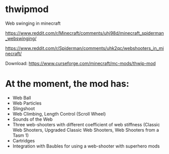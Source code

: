 # thwipmod
Web swinging in minecraft

https://www.reddit.com/r/Minecraft/comments/uhj98d/minecraft_spiderman_webswinging/

https://www.reddit.com/r/Spiderman/comments/uhk2qc/webshooters_in_minecraft/

Download: https://www.curseforge.com/minecraft/mc-mods/thwip-mod

# At the moment, the mod has:
- Web Ball
- Web Particles
- Slingshoot
- Web Climbing, Length Control (Scroll Wheel)
- Sounds of the Web
- Three web-shooters with different coefficient of web stiffness (Classic Web Shooters, Upgraded Classic Web Shooters, Web Shooters from a Tasm 1)
- Cartridges
- Integration with Baubles for using a web-shooter with superhero mods
